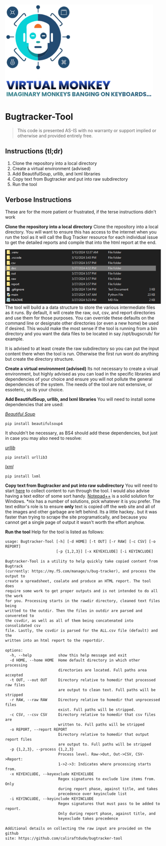![logo-tight] 
# Bugtracker-Tool
>This code is presented AS-IS with no warranty or support implied or otherwise and provided entirely free.

## Instructions (tl;dr)

1. Clone the repository into a local directory
2. Create a virtual environment (advised)
3. Add BeautifulSoup, urllib, and lxml libraries
4. Copy text from Bugtracker and put into raw subdirectory
5. Run the tool

## Verbose Instructions
These are for the more patient or frustrated, if the terse instructions didn't work

**Clone the repository into a local directory**
Clone the repository into a local directory.  You will want to ensure this has access to the internet when you run the tool as it will call the Bug Tracker resource for each individual issue to get the detailed reports and compile that into the html report at the end.

![Directory Structure](./img/image1.png)
The tool will build a a data structure to store the various intermediate files as it runs.  By default, it will create the raw, out, csv, and report directories and use them for those purposes.  You can override these defaults on the command line or designate other directories (or even a new home) be used if desired.  This would make the most sense if the tool is running from a bin directory and you want the data files to be located in say /opt/bugscrub/ for example.

It is advised to at least create the raw subdirectory so you can put the input content there when the tool is run.  Otherwise the first run wont do anything but create the directory structure.

**Create a virtual environment (advised)**
Its not necessary to create a virual environment, but highly advised as you can load in the specific libraries and dependencies of your choice and ensure you will not pollute the general dependencies of the system.  The needs of the tool are not extensive, or essoteric, so its your choice.

**Add BeautifulSoup, urllib, and lxml libraries**
You will need to install some dependencies that are used:

[_Beautiful Soup_](https://pypi.org/project/beautifulsoup4/)
```
pip install beautifulsoup4
```

It shouldn't be necessary, as BS4 should add these dependencies, but just in case you may also need to resolve:

[_urllib_](https://pypi.org/project/urllib3/)
```
pip install urllib3
```

[_lxml_](https://pypi.org/project/lxml/)
```
pip install lxml
```

**Copy text from Bugtracker and put into raw subdirectory**
You will need to start [here](https://my.f5.com/manage/s/bug-tracker) to collect content to run through the tool.  I would also advise having a text editor of some sort handy.  [Notepad++](https://notepad-plus-plus.org/) is a solid solution for Windows.  *nix has a number of solutions, pick whatever it is you prefer.  The text editor's role is to ensure **only** text is copied off the web site and all of the images and other garbage are left behind.  Its a little hackey.. but it was faster than trying to scrape the site programatically, and because you cannot get a single page of output it wasn't worth the effort anyhow.



**Run the tool**
Help for the tool is listed as follows:
```
usage: Bugtracker-Tool [-h] [-d HOME] [-t OUT] [-r RAW] [-c CSV] [-o REPORT]
                       [-p {1,2,3}] [-x KEYEXCLUDE] [-i KEYINCLUDE]

Bugtracker-Tool is a utility to help quickly take copied content from Bugtrack
(currently: https://my.f5.com/manage/s/bug-tracker), and process the output to
create a spreadsheet, coalate and produce an HTML report. The tool does
require some work to get proper outputs and is not intended to do all the work
for you. Processing starts in the rawdir directory, cleaned text files being
writted to the outdir. Then the files in outdir are parsed and convereted to
the csvdir, as well as all of them being concatenated into consolidated csv
file. Lastly, the csvdir is parsed for the ALL.csv file (default) and the
written into an html report to the reportdir.

options:
  -h, --help            show this help message and exit
  -d HOME, --home HOME  Home default directory in which other processing
                        directories are located. Full paths area accepted
  -t OUT, --out OUT     Directory relative to homedir that processed raw files
                        are output to clean text. Full paths will be stripped
  -r RAW, --raw RAW     Directory relative to homedir that unprocessed files
                        exist. Full paths will be stripped.
  -c CSV, --csv CSV     Directory relative to homedir that csv files are
                        written to. Full paths will be stripped
  -o REPORT, --report REPORT
                        Directory relative to homedir that output report files
                        are output to. Full paths will be stripped
  -p {1,2,3}, --process {1,2,3}
                        Process level. Raw->Out, Out->CSV, CSV->Report:
                        1->2->3: Indicates where processing starts from.
  -x KEYEXCLUDE, --keyexclude KEYEXCLUDE
                        Regex signatures to exclude line items from. Only
                        during report phase, against title, and takes
                        precedence over keyinclude list
  -i KEYINCLUDE, --keyinclude KEYINCLUDE
                        Regex signatures that must pass to be added to report.
                        Only during report phase, against title, and
                        keyexclude takes precedence

Additional details on collecting the raw input are provided on the github
site: https://github.com/caliraftdude/bugtracker-tool
```



[logo-tight]:    ./img/logo_tight.png
[logo-small]:    ./img/logo_small.png
